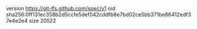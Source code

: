 version https://git-lfs.github.com/spec/v1
oid sha256:0ff131ec358b2d5ccfe5def042cddfb8e7bd02ce5bb371be86412edf37e4e2e4
size 20522
